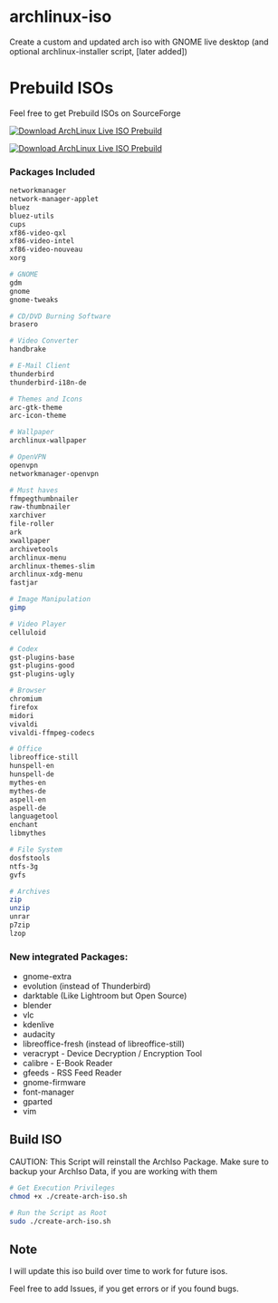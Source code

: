 # archlinux-iso
Create a custom and updated arch iso with GNOME live desktop (and optional archlinux-installer script, [later added])

# Prebuild ISOs
Feel free to get Prebuild ISOs on SourceForge

[![Download ArchLinux Live ISO Prebuild](https://a.fsdn.com/con/app/sf-download-button)](https://sourceforge.net/projects/archlinux-live-iso-prebuild/files/latest/download)

[![Download ArchLinux Live ISO Prebuild](https://img.shields.io/sourceforge/dt/archlinux-live-iso-prebuild.svg)](https://sourceforge.net/projects/archlinux-live-iso-prebuild/files/latest/download)

### Packages Included
```bash
networkmanager
network-manager-applet
bluez
bluez-utils
cups
xf86-video-qxl
xf86-video-intel
xf86-video-nouveau
xorg

# GNOME
gdm
gnome
gnome-tweaks

# CD/DVD Burning Software
brasero

# Video Converter
handbrake

# E-Mail Client
thunderbird
thunderbird-i18n-de

# Themes and Icons
arc-gtk-theme
arc-icon-theme

# Wallpaper
archlinux-wallpaper

# OpenVPN
openvpn
networkmanager-openvpn

# Must haves
ffmpegthumbnailer
raw-thumbnailer
xarchiver 
file-roller 
ark 
xwallpaper 
archivetools 
archlinux-menu 
archlinux-themes-slim 
archlinux-xdg-menu 
fastjar

# Image Manipulation
gimp

# Video Player
celluloid

# Codex
gst-plugins-base 
gst-plugins-good 
gst-plugins-ugly 

# Browser
chromium
firefox 
midori 
vivaldi 
vivaldi-ffmpeg-codecs

# Office
libreoffice-still
hunspell-en 
hunspell-de 
mythes-en 
mythes-de 
aspell-en 
aspell-de 
languagetool 
enchant
libmythes 

# File System
dosfstools
ntfs-3g 
gvfs

# Archives
zip 
unzip 
unrar 
p7zip 
lzop
```

### New integrated Packages:
* gnome-extra
* evolution (instead of Thunderbird)
* darktable (Like Lightroom but Open Source)
* blender
* vlc
* kdenlive
* audacity
* libreoffice-fresh (instead of libreoffice-still)
* veracrypt - Device Decryption / Encryption Tool
* calibre - E-Book Reader
* gfeeds - RSS Feed Reader
* gnome-firmware
* font-manager
* gparted
* vim

## Build ISO

CAUTION: This Script will reinstall the ArchIso Package. Make sure to backup your ArchIso Data, if you are working with them
```bash
# Get Execution Privileges
chmod +x ./create-arch-iso.sh 

# Run the Script as Root
sudo ./create-arch-iso.sh
```

## Note
I will update this iso build over time to work for future isos.

Feel free to add Issues, if you get errors or if you found bugs.

